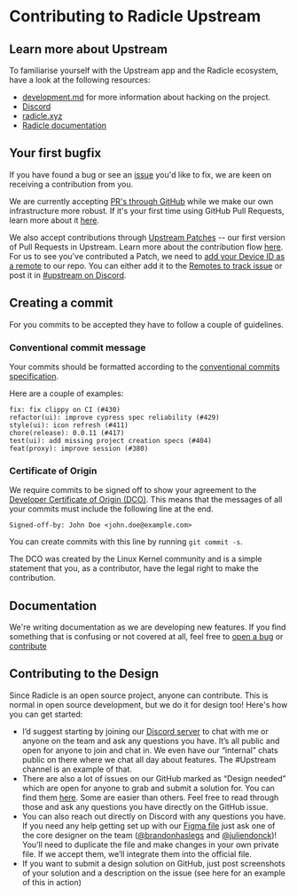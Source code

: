 # Contributing to Radicle Upstream

## Learn more about Upstream

To familiarise yourself with the Upstream app and the Radicle ecosystem, have a
look at the following resources:

- [development.md][dm] for more information about hacking on the project.
- [Discord][dc]
- [radicle.xyz][ra]
- [Radicle documentation][rd]

## Your first bugfix

If you have found a bug or see an [issue][oi] you'd like to fix, we are keen on
receiving a contribution from you.

We are currently accepting [PR's through GitHub][pr] while we make our own
infrastructure more robust. If it's your first time using GitHub Pull Requests,
learn more about it [here][gh].

We also accept contributions through [Upstream Patches][up] -- our first version
of Pull Requests in Upstream. Learn more about the contribution flow [here][cb].
For us to see you've contributed a Patch, we need to [add your Device ID as a
remote][ar] to our repo. You can either add it to the [Remotes to track
issue][rt] or post it in [#upstream on Discord][dc].

## Creating a commit

For you commits to be accepted they have to follow a couple of guidelines.

### Conventional commit message

Your commits should be formatted according to the [conventional commits
specification][cc].

Here are a couple of examples:

```plain
fix: fix clippy on CI (#430)
refactor(ui): improve cypress spec reliability (#429)
style(ui): icon refresh (#411)
chore(release): 0.0.11 (#417)
test(ui): add missing project creation specs (#404)
feat(proxy): improve session (#380)
```

### Certificate of Origin

We require commits to be signed off to show your agreement to the [Developer
Certificate of Origin (DCO)][do]. This means that the messages of all your
commits must include the following line at the end.

    Signed-off-by: John Doe <john.doe@example.com>

You can create commits with this line by running `git commit -s`.

The DCO was created by the Linux Kernel community and is a simple statement that
you, as a contributor, have the legal right to make the contribution.

## Documentation

We're writing documentation as we are developing new features. If you find
something that is confusing or not covered at all, feel free to [open a bug][ob]
or [contribute][cd]

## Contributing to the Design

Since Radicle is an open source project, anyone can contribute. This is normal
in open source development, but we do it for design too! Here's how you can get
started:

- I’d suggest starting by joining our [Discord server][dc] to chat with me or
  anyone on the team and ask any questions you have. It’s all public and open
  for anyone to join and chat in. We even have our “internal” chats public on
  there where we chat all day about features. The #Upstream channel is an
  example of that.
- There are also a lot of issues on our GitHub marked as “Design needed” which
  are open for anyone to grab and submit a solution for. You can find them
  [here][dn]. Some are easier than others. Feel free to read through those and
  ask any questions you have directly on the GitHub issue.
- You can also reach out directly on Discord with any questions you have. If you
  need any help getting set up with our [Figma file][ff] just ask one of the
  core designer on the team ([@brandonhaslegs][bo] and [@juliendonck][jd])!
  You’ll need to duplicate the file and make changes in your own private file.
  If we accept them, we’ll integrate them into the official file.
- If you want to submit a design solution on GitHub, just post screenshots of
  your solution and a description on the issue (see here for an example of this
  in action)


[ar]: http://docs.radicle.xyz/docs/using-radicle/tracking-and-viewing#adding-remotes
[cb]: https://docs.radicle.xyz/docs/using-radicle/overview
[cc]: https://www.conventionalcommits.org/en/v1.0.0
[cd]: https://github.com/radicle-dev/radicle-docs#readme
[dc]: https://discord.com/channels/841318878125490186/843873418205331506
[dm]: development.md
[do]: ../DCO
[gh]: https://guides.github.com/introduction/flow/
[ob]: https://github.com/radicle-dev/radicle-docs/issues/new/choose
[oi]: https://github.com/radicle-dev/radicle-docs/issues
[pr]: https://github.com/radicle-dev/radicle-upstream/pulls
[ra]: https://radicle.xyz
[rd]: https://docs.radicle.xyz
[rt]: https://github.com/radicle-dev/radicle-upstream/issues/1958
[up]: http://docs.radicle.xyz/docs/using-radicle/creating-patches
[dn]: https://github.com/radicle-dev/radicle-upstream/issues?q=is%3Aopen+is%3Aissu+label%3Adesign-needed
[ff]: https://www.figma.com/file/owmgsbs6lnUt8R1bixstCA/Radicle-Upstream?node-id=4147%3A7246
[bo]: https://github.com/brandonhaslegs
[jd]: https://github.com/juliendonck